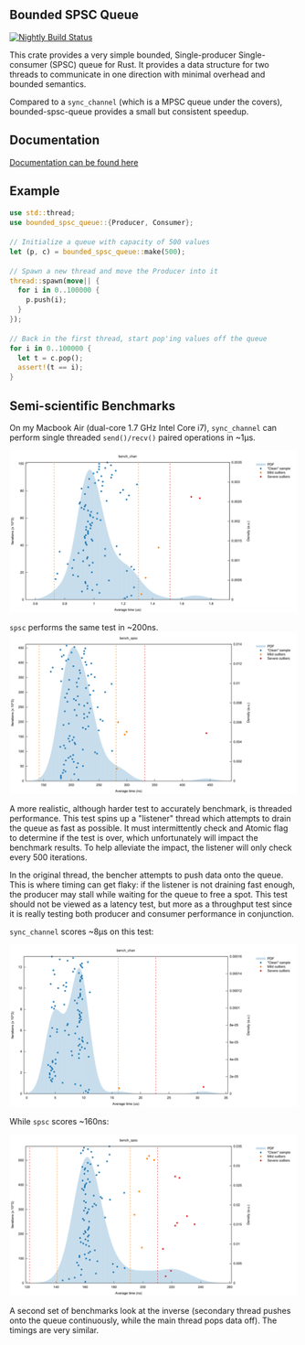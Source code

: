 
## Bounded SPSC Queue

[![Nightly Build Status](https://travis-ci.org/polyfractal/bounded-spsc-queue.svg?branch=master)](https://travis-ci.org/polyfractal/bounded-spsc-queue)

This crate provides a very simple bounded, Single-producer Single-consumer (SPSC)
queue for Rust.  It provides a data structure for two threads to communicate
in one direction with minimal overhead and bounded semantics.

Compared to a `sync_channel` (which is a MPSC queue under the covers), bounded-spsc-queue
provides a small but consistent speedup.

## Documentation

[Documentation can be found here](http://polyfractal.github.io/bounded-spsc-queue/bounded_spsc_queue/index.html)

## Example

```rust
use std::thread;
use bounded_spsc_queue::{Producer, Consumer};

// Initialize a queue with capacity of 500 values
let (p, c) = bounded_spsc_queue::make(500);

// Spawn a new thread and move the Producer into it
thread::spawn(move|| {
  for i in 0..100000 {
    p.push(i);
  }
});

// Back in the first thread, start pop'ing values off the queue
for i in 0..100000 {
  let t = c.pop();
  assert!(t == i);
}
```

## Semi-scientific Benchmarks
On my Macbook Air (dual-core 1.7 GHz Intel Core i7), `sync_channel` can perform
single threaded `send()/recv()` paired operations in ~1μs.  

![Sync Chan PDF](/sync_chan_pdf.png)

`spsc` performs the same test in ~200ns.
![SPSC PDF](/spsc_pdf.png)

A more realistic, although harder test to accurately benchmark, is threaded
performance.  This test spins up a "listener" thread which attempts to drain
the queue as fast as possible.  It must intermittently check and Atomic flag
to determine if the test is over, which unfortunately will impact the benchmark results.
To help alleviate the impact, the listener will only check every 500 iterations.

In the original thread, the bencher attempts to push data onto the queue.
This is where timing can get flaky: if the listener is not draining fast enough,
the producer may stall while waiting for the queue to free a spot.  This test
should not be viewed as a latency test, but more as a throughput test since
it is really testing both producer and consumer performance in conjunction.

`sync_channel` scores ~8μs on this test:

![Sync Chan Threaded PDF](/sync_chan_threaded_pdf.png)

While `spsc` scores ~160ns:

![SPSC Threaded PDF](/spsc_threaded_pdf.png)

A second set of benchmarks look at the inverse (secondary thread pushes onto the
queue continuously, while the main thread pops data off).  The timings are very
similar.
